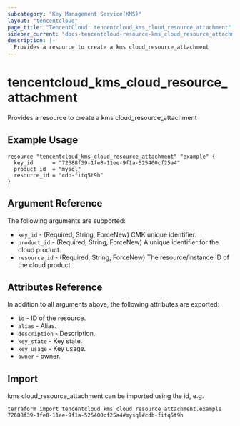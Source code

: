 ```yaml
---
subcategory: "Key Management Service(KMS)"
layout: "tencentcloud"
page_title: "TencentCloud: tencentcloud_kms_cloud_resource_attachment"
sidebar_current: "docs-tencentcloud-resource-kms_cloud_resource_attachment"
description: |-
  Provides a resource to create a kms cloud_resource_attachment
---
```


# tencentcloud_kms_cloud_resource_attachment

Provides a resource to create a kms cloud_resource_attachment

## Example Usage

```hcl
resource "tencentcloud_kms_cloud_resource_attachment" "example" {
  key_id      = "72688f39-1fe8-11ee-9f1a-525400cf25a4"
  product_id  = "mysql"
  resource_id = "cdb-fitq5t9h"
}
```

## Argument Reference

The following arguments are supported:

* `key_id` - (Required, String, ForceNew) CMK unique identifier.
* `product_id` - (Required, String, ForceNew) A unique identifier for the cloud product.
* `resource_id` - (Required, String, ForceNew) The resource/instance ID of the cloud product.

## Attributes Reference

In addition to all arguments above, the following attributes are exported:

* `id` - ID of the resource.
* `alias` - Alias.
* `description` - Description.
* `key_state` - Key state.
* `key_usage` - Key usage.
* `owner` - owner.


## Import

kms cloud_resource_attachment can be imported using the id, e.g.

```
terraform import tencentcloud_kms_cloud_resource_attachment.example 72688f39-1fe8-11ee-9f1a-525400cf25a4#mysql#cdb-fitq5t9h
```

